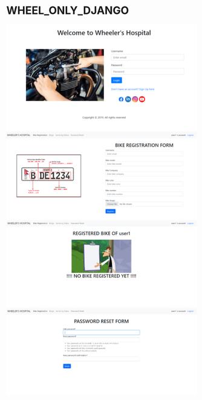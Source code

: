 # WHEEL_ONLY_DJANGO
<img src="Screenshots/Login_Page.PNG">
<img src="Screenshots/Bike registration.PNG">
<img src="Screenshots/No bikes registered.PNG">
<img src="Screenshots/Password reset.PNG">
